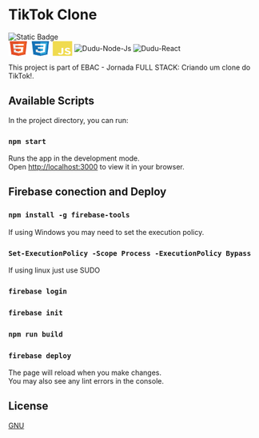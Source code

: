 # TikTok Clone

<img alt="Static Badge" src="https://img.shields.io/badge/projects_status-ready_for_deploy-green">

<div>
  <img align="center" alt="Dudu-HTML" height="30" width="40" src="https://raw.githubusercontent.com/devicons/devicon/master/icons/html5/html5-original.svg" />
  <img align="center" alt="Dudu-CSS" height="30" width="40" src="https://raw.githubusercontent.com/devicons/devicon/master/icons/css3/css3-original.svg" />
  <img align="center" alt="Dudu-Js" height="30" width="40" src="https://raw.githubusercontent.com/devicons/devicon/master/icons/javascript/javascript-plain.svg" />
  <img align="center" alt="Dudu-Node-Js" height="30" width="40" src="https://cdn.jsdelivr.net/gh/devicons/devicon/icons/nodejs/nodejs-original-wordmark.svg" />
  <img align="center" alt="Dudu-React" height="30" width="40" src="https://cdn.jsdelivr.net/gh/devicons/devicon/icons/react/react-original-wordmark.svg" />
</div>

This project is part of EBAC - Jornada FULL STACK: Criando um clone do TikTok!.

## Available Scripts

In the project directory, you can run:

### `npm start`

Runs the app in the development mode.\
Open [http://localhost:3000](http://localhost:3000) to view it in your browser.

## Firebase conection and Deploy

### `npm install -g firebase-tools`

If using Windows you may need to set the execution policy.
### `Set-ExecutionPolicy -Scope Process -ExecutionPolicy Bypass`
If using linux just use SUDO

### `firebase login`
### `firebase init`

### `npm run build`

### `firebase deploy`

The page will reload when you make changes.\
You may also see any lint errors in the console.

## License

[GNU](http://www.gnu.org/licenses/gpl.html)

